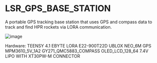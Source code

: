 # LSR_GPS_BASE_STATION

A portable GPS tracking base station that uses GPS and compass data to track and find HPR rockets via LORA communication.

![image](https://user-images.githubusercontent.com/70121687/161655242-17823f1e-89f4-4d46-a6a2-5ff1fd24670a.png)

Hardware:
TEENSY 4.1
EBYTE LORA E22-900T22D 
UBLOX NEO_6M GPS
MPM3610_5V_1A2
GY271_QMC5883_COMPASS
OLED_LCD_128_64
7.4V LIPO WITH XT30PW-M CONNECTOR
